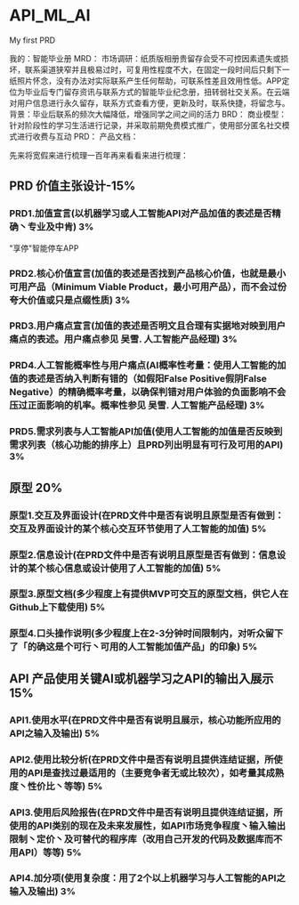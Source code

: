 # API_ML_AI
My first PRD

我的：智能毕业册
MRD：
市场调研：纸质版相册贵留存会受不可控因素遗失或损坏，联系渠道狭窄并且极易过时，可复用性程度不大，在固定一段时间后只剩下一纸照片怀念，没有办法对实际联系产生任何帮助，可联系性差且效用性低。APP定位为毕业后专门留存资讯与联系方式的智能毕业纪念册，扭转弱社交关系。在云端对用户信息进行永久留存，联系方式查看方便，更新及时，联系快捷，将留念与。
背景：毕业后联系的频次大幅降低，增强同学之间之间的活力
BRD：
商业模型：针对阶段性的学习生活进行记录，并采取前期免费模式推广，使用部分匿名社交模式进行收费与互动
PRD：
产品文档：

先来将宽假来进行梳理一百年再来看看来进行梳理：



## PRD 价值主张设计-15%

### PRD1.加值宣言(以机器学习或人工智能API对产品加值的表述是否精确丶专业及中肯) 3%

"享停"智能停车APP

### PRD2.核心价值宣言(加值的表述是否找到产品核心价值，也就是最小可用产品（Minimum Viable Product，最小可用产品），而不会过份夸大价值或只是点缀性质) 3%

### PRD3.用户痛点宣言(加值的表述是否明文且合理有实据地对映到用户痛点的表述。用户痛点参见 吴雪. 人工智能产品经理) 3%

### PRD4.人工智能概率性与用户痛点(AI概率性考量：使用人工智能的加值的表述是否纳入判断有错的（如假阳False Positive假阴False Negative）的精确概率考量，以确保判错对用户体验的负面影响不会压过正面影响的机率。概率性参见 吴雪. 人工智能产品经理) 3%

### PRD5.需求列表与人工智能API加值(使用人工智能的加值是否反映到需求列表（核心功能的排序上）且PRD列出明显有可行及可用的API) 3%

## 原型 20%

### 原型1.交互及界面设计(在PRD文件中是否有说明且原型是否有做到：交互及界面设计的某个核心交互环节使用了人工智能的加值) 5%

### 原型2.信息设计(在PRD文件中是否有说明且原型是否有做到：信息设计的某个核心信息或设计使用了人工智能的加值) 5%

### 原型3.原型文档(多少程度上有提供MVP可交互的原型文档，供它人在Github上下载使用) 5%

### 原型4.口头操作说明(多少程度上在2-3分钟时间限制内，对听众留下了「的确这是个可行丶可用的人工智能加值产品」的印象) 5%

## API 产品使用关键AI或机器学习之API的输出入展示 15%

### API1.使用水平(在PRD文件中是否有说明且展示，核心功能所应用的API之输入及输出) 5%

### API2.使用比较分析(在PRD文件中是否有说明且提供连结证据，所使用的API是查找过最适用的（主要竞争者无或比较次），如考量其成熟度丶性价比丶等等) 5%

### API3.使用后风险报告(在PRD文件中是否有说明且提供连结证据，所使用的API类别的现在及未来发展性，如API市场竞争程度丶输入输出限制丶定价丶及可替代的程序库（改用自己开发的代码及数据库而不用API）等等) 5%

### API4.加分项(使用复杂度：用了2个以上机器学习与人工智能的API之输入及输出) 3%


